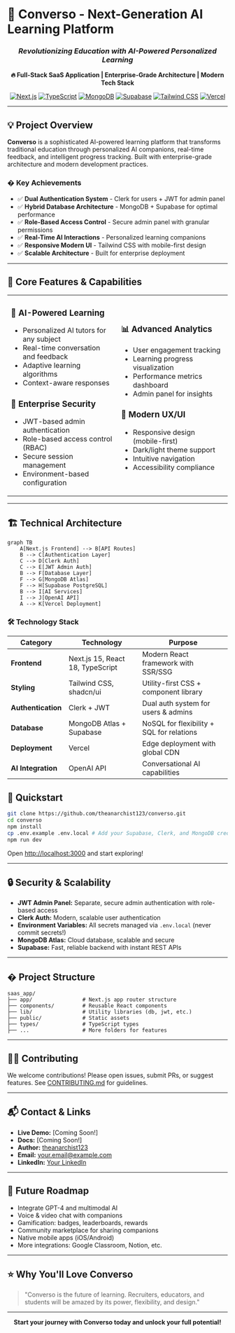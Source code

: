 
# 🎯 **Converso** - Next-Generation AI Learning Platform

<div align="center">

### *Revolutionizing Education with AI-Powered Personalized Learning*

**🔥 Full-Stack SaaS Application | Enterprise-Grade Architecture | Modern Tech Stack**

[![Next.js](https://img.shields.io/badge/Next.js-15.x-000000?style=for-the-badge&logo=next.js&logoColor=white)](https://nextjs.org)
[![TypeScript](https://img.shields.io/badge/TypeScript-007ACC?style=for-the-badge&logo=typescript&logoColor=white)](https://typescriptlang.org)
[![MongoDB](https://img.shields.io/badge/MongoDB-4EA94B?style=for-the-badge&logo=mongodb&logoColor=white)](https://mongodb.com)
[![Supabase](https://img.shields.io/badge/Supabase-181818?style=for-the-badge&logo=supabase&logoColor=white)](https://supabase.com)
[![Tailwind CSS](https://img.shields.io/badge/Tailwind_CSS-38B2AC?style=for-the-badge&logo=tailwind-css&logoColor=white)](https://tailwindcss.com)
[![Vercel](https://img.shields.io/badge/Vercel-000000?style=for-the-badge&logo=vercel&logoColor=white)](https://vercel.com)

</div>

---

## 💡 **Project Overview**

**Converso** is a sophisticated AI-powered learning platform that transforms traditional education through personalized AI companions, real-time feedback, and intelligent progress tracking. Built with enterprise-grade architecture and modern development practices.

### � **Key Achievements**
- ✅ **Dual Authentication System** - Clerk for users + JWT for admin panel
- ✅ **Hybrid Database Architecture** - MongoDB + Supabase for optimal performance
- ✅ **Role-Based Access Control** - Secure admin panel with granular permissions
- ✅ **Real-Time AI Interactions** - Personalized learning companions
- ✅ **Responsive Modern UI** - Tailwind CSS with mobile-first design
- ✅ **Scalable Architecture** - Built for enterprise deployment

---

## 🚀 **Core Features & Capabilities**

<table>
<tr>
<td width="50%">

### 🤖 **AI-Powered Learning**
- Personalized AI tutors for any subject
- Real-time conversation and feedback
- Adaptive learning algorithms
- Context-aware responses

### 🔐 **Enterprise Security**
- JWT-based admin authentication
- Role-based access control (RBAC)
- Secure session management
- Environment-based configuration

</td>
<td width="50%">

### 📊 **Advanced Analytics**
- User engagement tracking
- Learning progress visualization
- Performance metrics dashboard
- Admin panel for insights

### 🎨 **Modern UX/UI**
- Responsive design (mobile-first)
- Dark/light theme support
- Intuitive navigation
- Accessibility compliance

</td>
</tr>
</table>

---

## 🏗️ **Technical Architecture**

```mermaid
graph TB
    A[Next.js Frontend] --> B[API Routes]
    B --> C[Authentication Layer]
    C --> D[Clerk Auth]
    C --> E[JWT Admin Auth]
    B --> F[Database Layer]
    F --> G[MongoDB Atlas]
    F --> H[Supabase PostgreSQL]
    B --> I[AI Services]
    I --> J[OpenAI API]
    A --> K[Vercel Deployment]
```

### 🛠️ **Technology Stack**

| **Category** | **Technology** | **Purpose** |
|--------------|----------------|-------------|
| **Frontend** | Next.js 15, React 18, TypeScript | Modern React framework with SSR/SSG |
| **Styling** | Tailwind CSS, shadcn/ui | Utility-first CSS + component library |
| **Authentication** | Clerk + JWT | Dual auth system for users & admins |
| **Database** | MongoDB Atlas + Supabase | NoSQL for flexibility + SQL for relations |
| **Deployment** | Vercel | Edge deployment with global CDN |
| **AI Integration** | OpenAI API | Conversational AI capabilities |---

## 🚀 Quickstart

```bash
git clone https://github.com/theanarchist123/converso.git
cd converso
npm install
cp .env.example .env.local # Add your Supabase, Clerk, and MongoDB credentials
npm run dev
```

Open [http://localhost:3000](http://localhost:3000) and start exploring!

---

## 🔒 Security & Scalability

- **JWT Admin Panel:** Separate, secure admin authentication with role-based access
- **Clerk Auth:** Modern, scalable user authentication
- **Environment Variables:** All secrets managed via `.env.local` (never commit secrets!)
- **MongoDB Atlas:** Cloud database, scalable and secure
- **Supabase:** Fast, reliable backend with instant REST APIs

---

## � Project Structure

```
saas_app/
├── app/                # Next.js app router structure
├── components/         # Reusable React components
├── lib/                # Utility libraries (db, jwt, etc.)
├── public/             # Static assets
├── types/              # TypeScript types
├── ...                 # More folders for features
```

---

## 🧑‍💻 Contributing

We welcome contributions! Please open issues, submit PRs, or suggest features. See [CONTRIBUTING.md](CONTRIBUTING.md) for guidelines.

---

## 📬 Contact & Links

- **Live Demo:** [Coming Soon!]
- **Docs:** [Coming Soon!]
- **Author:** [theanarchist123](https://github.com/theanarchist123)
- **Email:** your.email@example.com
- **LinkedIn:** [Your LinkedIn](https://linkedin.com/in/yourprofile)

---

## 🌱 Future Roadmap

- Integrate GPT-4 and multimodal AI
- Voice & video chat with companions
- Gamification: badges, leaderboards, rewards
- Community marketplace for sharing companions
- Native mobile apps (iOS/Android)
- More integrations: Google Classroom, Notion, etc.

---

## ⭐️ Why You'll Love Converso

> "Converso is the future of learning. Recruiters, educators, and students will be amazed by its power, flexibility, and design."

---

<div align="center">
   <b>Start your journey with Converso today and unlock your full potential!</b>
</div>
